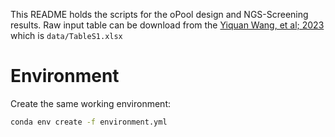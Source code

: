 This README holds the scripts for the oPool design and NGS-Screening results.
Raw input table can be download from the [Yiquan Wang, et al; 2023](https://www.ncbi.nlm.nih.gov/pmc/articles/PMC10515799/) which is `data/TableS1.xlsx`

# Environment

Create the same working environment:
```bash
conda env create -f environment.yml
```
